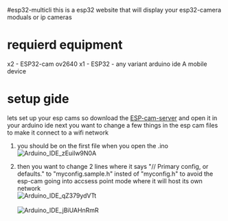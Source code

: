 #esp32-multicli
this is a esp32 website that will display your esp32-camera moduals or ip cameras

# requierd equipment   
x2 - ESP32-cam ov2640 
x1 - ESP32 - any variant
arduino ide
A mobile device

# setup gide
lets set up your esp cams
so download the <a href="https://github.com/easytarget/esp32-cam-webserver">ESP-cam-server</a> and open it in your arduino ide
next you want to change a few things in the esp cam files to make it connect to a wifi network
1. you should be on the first file when you open the .ino 
<br>![Arduino_IDE_zEuilw9N0A](https://github.com/ConTronTech/esp32-multicli/assets/120324560/137e92e3-dc75-4962-b86c-26420b840db7)</br>

2. then you want to change 2 lines where it says "// Primary config, or defaults." to "myconfig.sample.h" insted of "myconfig.h" to avoid the esp-cam going into accsess point mode where it will host its own network
<br>![Arduino_IDE_qZ379ydVTt](https://github.com/ConTronTech/esp32-multicli/assets/120324560/89a88d7a-cee6-43dd-aca0-3a23db1bd614)</br>
<br>![Arduino_IDE_jBiUAHnRmR](https://github.com/ConTronTech/esp32-multicli/assets/120324560/06b1d03f-d849-4996-8825-330f8bc1e879)</br>
